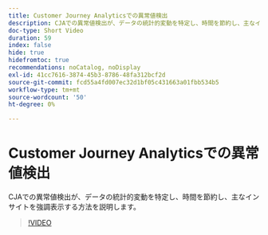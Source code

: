 ```yaml
---
title: Customer Journey Analyticsでの異常値検出
description: CJAでの異常値検出が、データの統計的変動を特定し、時間を節約し、主なインサイトを強調表示する方法を説明します。
doc-type: Short Video
duration: 59
index: false
hide: true
hidefromtoc: true
recommendations: noCatalog, noDisplay
exl-id: 41cc7616-3874-45b3-8786-48fa312bcf2d
source-git-commit: fcd55a4fd007ec32d1bf05c431663a01fbb534b5
workflow-type: tm+mt
source-wordcount: '50'
ht-degree: 0%

---
```


# Customer Journey Analyticsでの異常値検出

CJAでの異常値検出が、データの統計的変動を特定し、時間を節約し、主なインサイトを強調表示する方法を説明します。

<!-- 72_S106_3442453_58_anomaly-detection-in-customer-journey-analytics -->
>[!VIDEO](https://video.tv.adobe.com/v/3458302/?learn=on&enablevpops=true)
